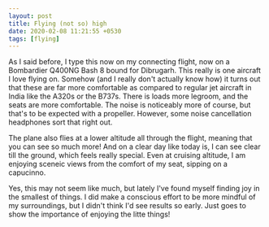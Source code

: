 ```yaml
---
layout: post
title: Flying (not so) high
date: 2020-02-08 11:21:55 +0530
tags: [flying]
---
```

As I said before, I type this now on my connecting flight, now on a Bombardier Q400NG Bash 8 bound for Dibrugarh. This really is one aircraft I love flying on. Somehow (and I really don't actually know how) it turns out that these are far more comfortable as compared to regular jet aircraft in India like the A320s or the B737s. There is loads more legroom, and the seats are more comfortable. The noise is noticeably more of course, but that's to be expected with a propeller. However, some noise cancellation headphones sort that right out.

The plane also flies at a lower altitude all through the flight, meaning that you can see so much more! And on a clear day like today is, I can see clear till the ground, which feels really special. Even at cruising altitude, I am enjoying sceneic views from the comfort of my seat, sipping on a capucinno.

Yes, this may not seem like much, but lately I've found myself finding joy in the smallest of things. I did make a conscious effort to be more mindful of my surroundings, but I didn't think I'd see results so early. Just goes to show the importance of enjoying the litte things!
